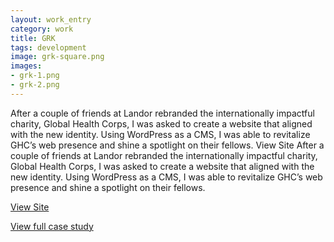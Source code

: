 ```yaml
---              
layout: work_entry
category: work
title: GRK
tags: development
image: grk-square.png
images:
- grk-1.png
- grk-2.png
---
```

After a couple of friends at Landor rebranded the internationally impactful charity, Global Health Corps, I was asked to create a website that aligned with the new identity. Using WordPress as a CMS, I was able to revitalize GHC’s web presence and shine a spotlight on their fellows. View Site After a couple of friends at Landor rebranded the internationally impactful charity, Global Health Corps, I was asked to create a website that aligned with the new identity. Using WordPress as a CMS, I was able to revitalize GHC’s web presence and shine a spotlight on their fellows.

[View Site](http://grkfresh.com)

[View full case study](http://redantler.com/work/grk)